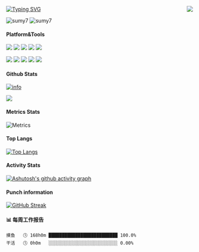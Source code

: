 <p>
  <img src="https://weather-icon.journeyad.repl.co/@guangzhou?v=1" align="right">
</p>

[![Typing SVG](https://readme-typing-svg.demolab.com?font=Fira+Code&pause=1000&width=435&lines=%E5%92%A6%EF%BC%9F%E6%88%91%E6%98%AF%E8%B0%81%EF%BC%9F%E6%88%91%E4%B8%BA%E4%BB%80%E4%B9%88%E4%BC%9A%E5%9C%A8%E8%BF%99%EF%BC%9F;Eh%3F+Who+am+I%3F+Why+am+I+here%3F)](https://git.io/typing-svg)

![sumy7](https://komarev.com/ghpvc/?username=mlldxe) ![sumy7](https://visitor-badge.glitch.me/badge?page_id=mlldxe.profile)

#### Platform&Tools
[![](https://img.shields.io/badge/Windows-10-2376bc?style=flat-square&logo=windows&logoColor=ffffff)](https://www.microsoft.com/windows/get-windows-10)
[![](https://img.shields.io/badge/iPhone-13-pink?style=flat-square&logo=apple&logoColor=ffffff)](https://www.iphone.com/)
[![](https://img.shields.io/badge/-HTML5-E34F26?style=flat-square&logo=html5&logoColor=white)](https://html.spec.whatwg.org/)
[![](https://img.shields.io/badge/-CSS3-1572B6?style=flat-square&logo=css3&logoColor=white)](https://www.w3.org/Style/CSS/)
[![](https://img.shields.io/badge/-JavaScript-f7e018?style=flat-square&logo=javascript&logoColor=white)](https://www.ecma-international.org/)

[![](https://img.shields.io/badge/-Git-f05032?style=flat-square&logo=git&logoColor=white)](https://git-scm.com/)
[![](https://img.shields.io/badge/-PHP-777bb4?style=flat-square&logo=php&logoColor=ffffff)](https://www.php.net/)
[![](https://img.shields.io/badge/-Node.js-43853d?style=flat-square&logo=node.js&logoColor=ffffff)](https://nodejs.org/)
[![](https://img.shields.io/badge/-NPM-cb3837?style=flat-square&logo=npm&logoColor=white)](https://npmjs.com/)
[![](https://img.shields.io/badge/-MySQL-4479a1?style=flat-square&logo=mysql&logoColor=white)](https://www.mysql.com/)

#### Github Stats
[![info](https://github-readme-stats.vercel.app/api?username=mlldxe&count_private=true&show_icons=true&line_height=20)](https://github.com/anuraghazra/github-readme-stats)

<img src="https://stats.justsong.cn/api/github?username=mlldxe">

#### Metrics Stats
![Metrics](https://metrics.lecoq.io/mlldxe?template=classic&base=header%2C%20activity%2C%20community%2C%20repositories%2C%20metadata&base.indepth=false&base.hireable=false&base.skip=false&config.timezone=Asia%2FShanghai)

#### Top Langs
[![Top Langs](https://github-readme-stats.vercel.app/api/top-langs/?username=mlldxe&layout=compact&langs_count=6&card_width=445)](https://github.com/anuraghazra/github-readme-stats)

#### Activity Stats
[![Ashutosh's github activity graph](https://activity-graph.herokuapp.com/graph?username=mlldxe)](https://github.com/ashutosh00710/github-readme-activity-graph)

#### Punch information
[![GitHub Streak](https://streak-stats.demolab.com/?user=mlldxe&theme=default)](https://git.io/streak-stats)

#### 📊 每周工作报告
```text
摸鱼   🕓 168h0m ██████████████████████████ 100.0%
干活   🕓 0h0m   ░░░░░░░░░░░░░░░░░░░░░░░░░░ 0.00%
```


<!--
**mlldxe/mlldxe** is a ✨ _special_ ✨ repository because its `README.md` (this file) appears on your GitHub profile.

Here are some ideas to get you started:

- 🔭 I’m currently working on ...
- 🌱 I’m currently learning ...
- 👯 I’m looking to collaborate on ...
- 🤔 I’m looking for help with ...
- 💬 Ask me about ...
- 📫 How to reach me: ...
- 😄 Pronouns: ...
- ⚡ Fun fact: ...
-->

